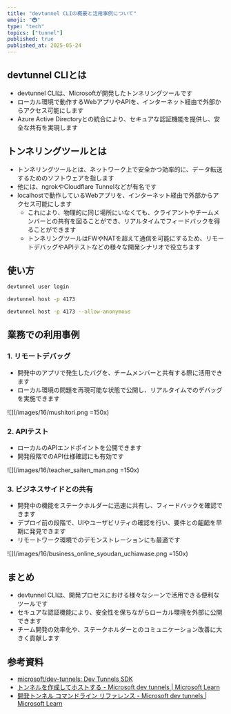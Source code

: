```yaml
---
title: "devtunnel CLIの概要と活用事例について"
emoji: "🚇"
type: "tech"
topics: ["tunnel"]
published: true
published_at: 2025-05-24
---
```


## devtunnel CLIとは

- devtunnel CLIは、Microsoftが開発したトンネリングツールです
- ローカル環境で動作するWebアプリやAPIを、インターネット経由で外部からアクセス可能にします
- Azure Active Directoryとの統合により、セキュアな認証機能を提供し、安全な共有を実現します

## トンネリングツールとは

- トンネリングツールとは、ネットワーク上で安全かつ効率的に、データ転送するためのソフトウェアを指します
- 他には、ngrokやCloudflare Tunnelなどが有名です
- localhostで動作しているWebアプリを、インターネット経由で外部からアクセス可能にします
  - これにより、物理的に同じ場所にいなくても、クライアントやチームメンバーとの共有を図ることができ、リアルタイムでフィードバックを得ることができます
  - トンネリングツールはFWやNATを超えて通信を可能にするため、リモートデバッグやAPIテストなどの様々な開発シナリオで役立ちます

## 使い方

```bash
devtunnel user login
```

```bash
devtunnel host -p 4173
```

```bash
devtunnel host -p 4173 --allow-anonymous
```

## 業務での利用事例

### 1. リモートデバッグ

- 開発中のアプリで発生したバグを、チームメンバーと共有する際に活用できます
- ローカル環境の問題を再現可能な状態で公開し、リアルタイムでのデバッグを実施できます

![](/images/16/mushitori.png =150x)

### 2. APIテスト

- ローカルのAPIエンドポイントを公開できます
- 開発段階でのAPI仕様確認にも有効です

![](/images/16/teacher_saiten_man.png =150x)

### 3. ビジネスサイドとの共有

- 開発中の機能をステークホルダーに迅速に共有し、フィードバックを確認できます
- デプロイ前の段階で、UIやユーザビリティの確認を行い、要件との齟齬を早期に発見できます
- リモートワーク環境でのデモンストレーションにも最適です

![](/images/16/business_online_syoudan_uchiawase.png =150x)

## まとめ

- devtunnel CLIは、開発プロセスにおける様々なシーンで活用できる便利なツールです
- セキュアな認証機能により、安全性を保ちながらローカル環境を外部に公開できます
- チーム開発の効率化や、ステークホルダーとのコミュニケーション改善に大きく貢献します

## 参考資料

- [microsoft/dev-tunnels: Dev Tunnels SDK](https://github.com/microsoft/dev-tunnels)
- [トンネルを作成してホストする - Microsoft dev tunnels | Microsoft Learn](https://learn.microsoft.com/ja-jp/azure/developer/dev-tunnels/get-started?tabs=linux)
- [開発トンネル コマンドライン リファレンス - Microsoft dev tunnels | Microsoft Learn](https://learn.microsoft.com/ja-jp/azure/developer/dev-tunnels/cli-commands)

